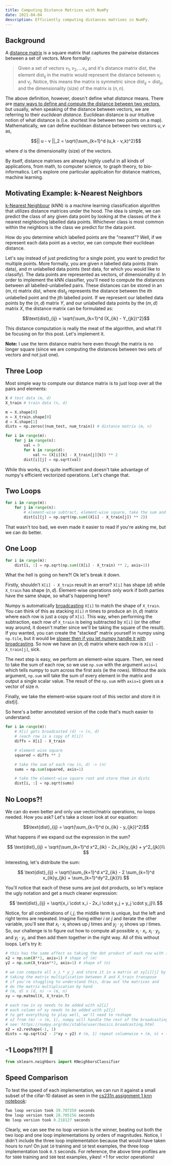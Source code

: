 ```yaml
---
title: Computing Distance Matrices with NumPy
date: 2021-04-04
description: Efficiently computing distances matrixes in NumPy.
---
```


## Background

A [distance matrix](https://en.wikipedia.org/wiki/Distance_matrix#:~:text=In%20mathematics%2C%20computer%20science%20and,may%20not%20be%20a%20metric.) is a square matrix that captures the pairwise distances between a set of vectors. More formally:

> Given a set of vectors $v_1, v_2, ... v_n$ and it's distance matrix $\text{dist}$, the element $\text{dist}_{ij}$ in the matrix would represent the distance between $v_i$ and $v_j$. Notice, this means the matrix is symmetric since $\text{dist}_{ij} = \text{dist}_{ji}$, and the dimensionality (size) of the matrix is $(n, n)$.

The above definition, however, doesn't define what *distance* means. There are [many ways to define and compute the distance between two vectors](https://numerics.mathdotnet.com/Distance.html), but usually, when speaking of the distance between vectors, we are referring to their *euclidean distance*. Euclidean distance is our intuitive notion of what distance is (i.e. shortest line between two points on a map). Mathematically, we can define euclidean distance between two vectors $u, v$ as,

$$|| u - v ||_2 = \sqrt{\sum_{k=1}^d (u_k - v_k)^2}$$

where $d$ is the dimensionality (size) of the vectors.

By itself, distance matrixes are already highly useful in all kinds of applications, from math, to computer science, to graph theory, to bio-informatics. Let's explore one particular application for distance matrices, machine learning.

## Motivating Example: k-Nearest Neighbors

[k-Nearest Neighbour](https://cs231n.github.io/classification/#k---nearest-neighbor-classifier) (kNN) is a machine learning classification algorithm that utilizes distance matrices under the hood. The idea is simple, we can predict the class of any given data point by looking at the classes of the $k$ nearest neighboring labelled data points. Whichever class is most common within the neighbors is the class we predict for the data point.

How do you determine which labelled points are the "nearest"? Well, if we represent each data point as a vector, we can compute their euclidean distance.

Let's say instead of just predicting for a single point, you want to predict for multiple points. More formally, you are given $n$ labelled data points (train data), and $m$ unlabelled data points (test data, for which you would like to classify). The data points are represented as vectors, of dimensionality $d$. In order to implement the kNN classifier, you'll need to compute the distances between all labelled-unlabelled pairs. These distances can be stored in an $(m, n)$ matrix $\text{dist}$, where $\text{dist}_{ij}$ represents the distance between the ith unlabelled point and the jth labelled point. If we represent our labelled data points by the $(n, d)$ matrix $Y$, and our unlabelled data points by the $(m, d)$ matrix $X$, the distance matrix can be formulated as:

$$\text{dist}_{ij} = \sqrt{\sum_{k=1}^d (X_{ik} - Y_{jk})^2}$$

This distance computation is really the meat of the algorithm, and what I'll be focusing on for this post. Let's implement it.

**Note:** I use the term distance matrix here even though the matrix is no longer square (since we are computing the distances between two sets of vectors and not just one).

## Three Loop

Most simple way to compute our distance matrix is to just loop over all the pairs and elements:

```python
X # test data (m, d)
X_train # train data (n, d)

m = X.shape[0]
n = X_train.shape[0]
d = X.shape[1]
dists = np.zeros((num_test, num_train)) # distance matrix (m, n)

for i in range(m):
    for j in range(n):
        val = 0
        for k in range(d):
            val += (X[i][k] - X_train[j][k]) ** 2
        dist[i][j] = np.sqrt(val)
```

While this works, it's quite inefficient and doesn't take advantage of numpy's efficient vectorized operations. Let's change that.

## Two Loops

```python
for i in range(m):
    for j in range(n):
        # element-wise subtract, element-wise square, take the sum and sqrt
        dist[i][j] = np.sqrt(np.sum((X[i] - X_train[j]) ** 2))
```

That wasn't too bad, we even made it easier to read if you're asking me, but we can do better.

## One Loop

```python
for i in range(m):
    dist[i, :] = np.sqrt(np.sum((X[i] - X_train) ** 2, axis=1))
```

What the hell is going on here?! Ok let's break it down.

Firstly, shouldn't `X[i] - X_train` result in an error?  `X[i]` has shape $(d)$ while `X_train` has shape $(n, d)$. Element-wise operations only work if both parties have the same shape, so what's happening here?

Numpy is automatically [broadcasting](https://numpy.org/doc/stable/user/basics.broadcasting.html) `X[i]` to match the shape of `X_train`. You can think of this as stacking `X[i]` $n$ times to produce an $(n, d)$ matrix where each row is just a copy of `X[i]`. This way, when performing the subtraction, each row of `X_train` is being subtracted by `X[i]` (or the other way around, it doesn't matter since we'll be taking the square of the result). If you wanted, you can create the "stacked" matrix yourself in numpy using `np.tile`, but it would be [slower then if you let numpy handle it with broadcasting](https://gist.github.com/jaymody/9d7dec07300f817ddd40b74b1d648a34). So now we have an $(n, d)$ matrix where each row is `X[i] - X_train[j]`, sick.

The next step is easy,  we perform an element-wise square. Then, we need to take the sum of each row, so we use `np.sum` with the argument `axis=1` which tells numpy to sum across the first axis (ie the rows). Without the axis argument, `np.sum` will take the sum of every element in the matrix and output a single scalar value. The result of the `np.sum` with `axis=1` gives us a vector of size $n$.

Finally, we take the element-wise square root of this vector and store it in $dist[i]$.

So here's a better annotated version of the code that's much easier to understand:

```python
for i in range(m):
    # X[i] gets broadcasted (d) -> (n, d)
    # (each row is a copy of X[i])
    diffs = X[i] - X_train

    # element wise square
    squared = diffs ** 2

    # take the sum of each row (n, d) -> (n)
    sums = np.sum(squared, axis=1)

    # take the element-wise square root and store them in dists
    dist[i, :] = np.sqrt(sums)
```

## No Loops?!

We can do even better and only use vector/matrix operations, no loops needed. How you ask? Let's take a closer look at our equation:

$$\text{dist}_{ij} = \sqrt{\sum_{k=1}^d (x_{ik} - y_{jk})^2}$$

What happens if we expand out the expression in the sum?

$$
\text{dist}_{ij} = \sqrt{\sum_{k=1}^d x^2_{ik} - 2x_{ik}y_{jk} + y^2_{jk}}\\
$$

Interesting, let's distribute the sum:

$$
\text{dist}_{ij} = \sqrt{\sum_{k=1}^d x^2_{ik} - 2 \sum_{k=1}^d x_{ik}y_{jk} + \sum_{k=1}^dy^2_{jk}}\\
$$

You'll notice that each of these sums are just dot products, so let's replace the ugly notation and get a much cleaner expression:

$$
\text{dist}_{ij} = \sqrt{x_i \cdot x_i - 2x_i \cdot y_j + y_j \cdot y_j}\\
$$

Notice, for all combinations of $i, j$, the middle term is unique, but the left and right terms are repeated. Imagine fixing either $i$ or $j$ and iterate the other variable, you'll see that $x_i \cdot x_i$ shows up $j$ times and $y_j \cdot y_j$ shows up $i$ times. So, our challenge is to figure out how to compute all possible $x_i \cdot x_i$, $x_i \cdot y_j$, and  $y_j \cdot y_j$, and then add them together in the right way. All of this without loops. Let's try it:

```python
# this has the same affect as taking the dot product of each row with itself
x2 = np.sum(X**2, axis=1) # shape of (m)
y2 = np.sum(X_train**2, axis=1) # shape of (n)

# we can compute all x_i * y_j and store it in a matrix at xy[i][j] by
# taking the matrix multiplication between X and X_train transpose
# if you're stuggling to understand this, draw out the matrices and
# do the matrix multiplication by hand
# (m, d) x (d, n) -> (m, n)
xy = np.matmul(X, X_train.T)

# each row in xy needs to be added with x2[i]
# each column of xy needs to be added with y2[j]
# to get everything to play well, we'll need to reshape
# x2 from (m) -> (m, 1), numpy will handle the rest of the broadcasting for us
# see: https://numpy.org/doc/stable/user/basics.broadcasting.html
x2 = x2.reshape(-1, 1)
dists = np.sqrt(x2 - 2*xy + y2) # (m, 1) repeat columnwise + (m, n) + (n) repeat rowwise -> (m, n)
```

## -1 Loops?!!?! 🤔

```python
from sklearn.neighbors import KNeighborsClassifier
```

## Speed Comparison

To test the speed of each implementation, we can run it against a small subset of the cifar-10 dataset as seen in the [cs231n assignment 1 knn notebook](https://github.com/jaymody/cs231n/blob/master/assignment1/knn.ipynb):

```python
Two loop version took 39.707250 seconds
One loop version took 28.705156 seconds
No loop version took 0.218127 seconds
```

Clearly, we can see the no loop version is the winner, beating out both the two loop and one loop implementations by orders of magnitudes. Notice, I didn't include the three loop implementation because that would have taken hours to run! On just `10` training and `10` test examples, the three loop implementation took  `0.5` seconds. For reference, the above time profiles are for `5000` training and `500` test examples, yikes! +1 for vector operations!
